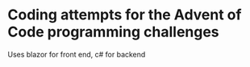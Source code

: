 # Coding attempts for the Advent of Code programming challenges
Uses blazor for front end, c# for backend
